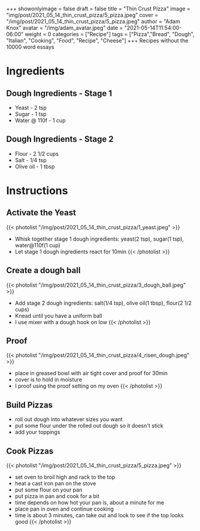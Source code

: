 +++
showonlyimage = false
draft = false
title = "Thin Crust Pizza"
image = "img/post/2021_05_14_thin_crust_pizza/5_pizza.jpeg"
cover = "/img/post/2021_05_14_thin_crust_pizza/5_pizza.jpeg"
author = "Adam Knox"
avatar = "/img/adam_avatar.jpeg"
date = "2021-05-14T11:54:00-06:00"
weight = 0
categories = ["Recipe"]
tags = ["Pizza","Bread", "Dough", "Italian", "Cooking", "Food", "Recipe", "Cheese"]
+++
Recipes without the 10000 word essays
<!--more-->
# Ingredients

## Dough Ingredients - Stage 1
* Yeast - 2 tsp
* Sugar - 1 tsp
* Water @ 110f - 1 cup

## Dough Ingredients - Stage 2
* Flour - 2 1/2 cups
* Salt - 1/4 tsp
* Olive oil - 1 tbsp

# Instructions

## Activate the Yeast
{{< photolist "/img/post/2021_05_14_thin_crust_pizza/1_yeast.jpeg" >}}
 * Whisk together stage 1 dough ingredients: yeast(2 tsp), sugar(1 tsp), water@110f(1 cup)
 * Let stage 1 dough ingredients react for 10min
{{< /photolist >}}

## Create a dough ball
{{< photolist "/img/post/2021_05_14_thin_crust_pizza/3_dough_ball.jpeg" >}}
* Add stage 2 dough ingredients: salt(1/4 tsp), olive oil(1 tbsp), flour(2 1/2 cups)
* Knead until you have a uniform ball
 * I use mixer with a dough hook on low
{{< /photolist >}}

## Proof
{{< photolist "/img/post/2021_05_14_thin_crust_pizza/4_risen_dough.jpeg" >}}
* place in greased bowl with air tight cover and proof for 30min
 * cover is to hold in moisture
 * I proof using the proof setting on my oven
{{< /photolist >}}

## Build Pizzas
* roll out dough into whatever sizes you want
* put some flour under the rolled out dough so it doesn't stick
* add your toppings

## Cook Pizzas
{{< photolist "/img/post/2021_05_14_thin_crust_pizza/5_pizza.jpeg" >}}
* set oven to broil high and rack to the top
* heat a cast iron pan on the stove
* put some flour on your pan
* put pizza in pan and cook for a bit
 * time depends on how hot your pan is, about a minute for me
* place pan in oven and continue cooking
 * time is about 3 minutes, can take out and look to see if the top looks good
{{< /photolist >}}
